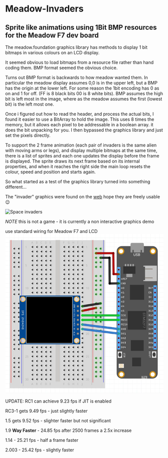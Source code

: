 # Meadow-Invaders
## Sprite like animations using 1Bit BMP resources for the Meadow F7 dev board

The meadow.foundation graphics library has methods to display 1 bit bitmaps in various colours on an LCD display.

It seemed obvious to load bitmaps from a resource file rather than hand coding them. BMP format seemed the obvious choice.

Turns out BMP format is backwards to how meadow wanted them. In particular the meadow display assumes 0,0 is in the upper left, 
but a BMP has the origin at the lower left. For some reason the 1bit encoding has 0 as on and 1 for off. (FF is 8 black bits 00 is 8 white bits).
BMP assumes the high bit is left most in the image, where as the meadow assumes the first (lowest bit) is the left most one.

Once i figured out how to read the header, and process the actual bits, I found it easier to use a BitArray to hold the image. 
This uses 8 times the memory, but it allows each pixel to be addressable in a boolean array. it does the bit unpacking for you. 
I then bypassed the graphics library and just set the pixels directly.

To support the 2 frame animation (each pair of invaders is the same alien with moving arms or legs), and display multiple bitmaps at the same time,
there is a list of sprites and each one updates the display before the frame is displayed. The sprite draws its next frame based on its internal properties, 
and when it reaches the right side the main loop resets the colour, speed and position and starts again. 

So what started as a test of the graphics library turned into something different...

The "invader" graphics were found on the <a href="https://www.reddit.com/r/joyetechlogos/comments/4hz7nj/space_invaders_full_set/">web</a> 
hope they are freely usable :wink:

![Space invaders](https://i.imgur.com/Tqm8eg9.png)

*NOTE* this is not a game - it is currently a non interactive graphics demo

use standard wiring for Meadow F7 and LCD
![Meadow Frizing](/MeadowInvaders/st7789_fritzing.jpg)

UPDATE: RC1 can achieve 9.23 fps if JIT is enabled

RC3-1 gets 9.49 fps - just slightly faster

1.5 gets 9.52 fps - slighter faster but not significant

1.9 **Way Faster** - 24.85 fps after 2500 frames a 2.5x increase

1.14 - 25.21 fps - half a frame faster

2.003 - 25.42 fps - slightly faster
